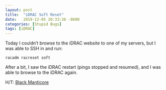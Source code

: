 ```yaml
---
layout: post
title:  "iDRAC Soft Reset"
date:   2019-12-05 20:33:36 -0600
categories: [Stupid Bugs]
tags: [iDRAC]
---
```


Today I couldn’t browse to the iDRAC website to one of my servers, but I was able to SSH in and run:

`racadm racreset soft`

After a bit, I saw the iDRAC restart (pings stopped and resumed), and I was able to browse to the iDRAC again.

H/T: [Black Manticore](https://www.blackmanticore.com/bd6a9b2ebe1e6fdd18500e29e192ce8b)
